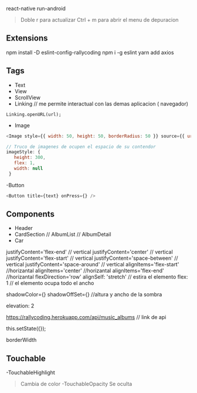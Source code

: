 react-native run-android
> Doble r para actualizar
>Ctrl + m para abrir el menu de depuracion 

## Extensions

 npm install -D eslint-config-rallycoding
 npm i -g eslint
 yarn add axios

 ## Tags

 - Text
 - View
 - ScrollView
 - Linking // me permite interactual con las demas aplicacion ( navegador)
 ```
 Linking.openURL(url);
 ```
 - Image
 ```js
 <Image style={{ width: 50, height: 50, borderRadius: 50 }} source={{ uri: album.thumbnail_image }} />

 // Truco de imagenes de ocupen el espacio de su contendor
 imageStyle: {
    height: 300,
    flex: 1,
    width: null
  }
 ```
 -Button
 ```js
<Button title={text} onPress={} />
 ```


 ## Components

 - Header
 - CardSection
 // AlbumList
 // AlbumDetail
 - Car

 justifyContent='flex-end' // vertical
 justifyContent='center' // vertical
 justifyContent='flex-start' // vertical
 justifyContent='space-between' // vertical
 justifyContent='space-around' // vertical
 alignItems='flex-start' //horizantal
 alignItems='center' //horizantal
 alignItems='flex-end' //horizantal
 flexDirection='row'
 alignSelf: 'stretch' // estira el elemento
flex: 1 // el elemento ocupa todo el ancho

shadowColor={}
shadowOffSet={} //altura y ancho de la sombra

elevation: 2

https://rallycoding.herokuapp.com/api/music_albums // link de api


this.setState({});

borderWidth

## Touchable

-TouchableHighlight
> Cambia de color
-TouchableOpacity
> Se oculta
